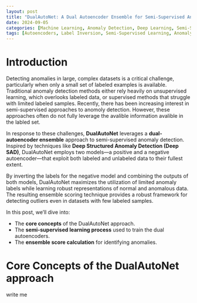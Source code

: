 ```yaml
---
layout: post
title: "DualAutoNet: A Dual Autoencoder Ensemble for Semi-Supervised Anomaly Detection"
date: 2024-09-05
categories: [Machine Learning, Anomaly Detection, Deep Learning, Semi-Supervised Learning, Ensemble Methods]
tags: [Autoencoders, Label Inversion, Semi-Supervised Learning, Anomaly Detection, Neural Networks, Representation Learning, Dual-Model System, Ensemble Scoring]
---
```


# Introduction

Detecting anomalies in large, complex datasets is a critical challenge, particularly when only a small set of labeled examples is available. Traditional anomaly detection methods either rely heavily on unsupervised learning, which overlooks labeled data, or supervised methods that struggle with limited labeled samples. Recently, there has been increasing interest in semi-supervised approaches to anomoly detection. However, these approaches often do not fully leverage the avalible information avalible in the labled set.

In response to these challenges, **DualAutoNet** leverages a **dual-autoencoder ensemble** approach to semi-supervised anomaly detection. Inspired by techniques like **Deep Structured Anomaly Detection (Deep SAD)**, DualAutoNet employs two models—a positive and a negative autoencoder—that exploit both labeled and unlabeled data to their fullest extent.

By inverting the labels for the negative model and combining the outputs of both models, DualAutoNet maximizes the utilization of limited anomaly labels while learning robust representations of normal and anomalous data. The resulting ensemble scoring technique provides a robust framework for detecting outliers even in datasets with few labeled samples.

In this post, we’ll dive into:
- The **core concepts** of the DualAutoNet approach.
- The **semi-supervised learning process** used to train the dual autoencoders.
- The **ensemble score calculation** for identifying anomalies.


# Core Concepts of the DualAutoNet approach

write me
